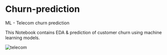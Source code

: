 # Churn-prediction
ML - Telecom churn prediction 

This Notebook contains EDA & prediction of customer churn using machine learning models.


![telecom](https://user-images.githubusercontent.com/46570219/86383697-e2898100-bc96-11ea-986d-e886fa367068.jpg)
